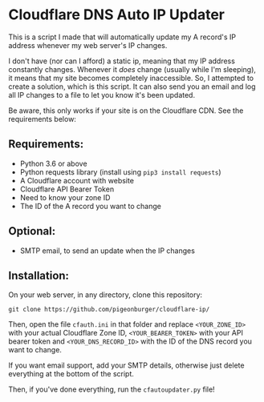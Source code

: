 # Cloudflare DNS Auto IP Updater

This is a script I made that will automatically update my A record's IP address whenever my web server's IP changes.

I don't have (nor can I afford) a static ip, meaning that my IP address constantly changes. Whenever it <i>does</i> change (usually while I'm sleeping), it means that my site becomes completely inaccessible. So, I attempted to create a solution, which is this script. It can also send you an email and log all IP changes to a file to let you know it's been updated.

Be aware, this only works if your site is on the Cloudflare CDN. See the requirements below:

<h2>Requirements:</h2>

  - Python 3.6 or above
  - Python requests library (install using `pip3 install requests`)
  - A Cloudflare account with website
  - Cloudflare API Bearer Token
  - Need to know your zone ID
  - The ID of the A record you want to change
  
  
<h2>Optional:</h2>

  - SMTP email, to send an update when the IP changes
  
 
<h2>Installation:</h2>

On your web server, in any directory, clone this repository:

    git clone https://github.com/pigeonburger/cloudflare-ip/
        
Then, open the file `cfauth.ini` in that folder and replace `<YOUR_ZONE_ID>` with your actual Cloudflare Zone ID, `<YOUR_BEARER_TOKEN>` with your API bearer token and `<YOUR_DNS_RECORD_ID>` with the ID of the DNS record you want to change.

If you want email support, add your SMTP details, otherwise just delete everything at the bottom of the script.

Then, if you've done everything, run the `cfautoupdater.py` file!
